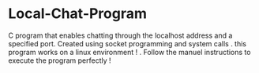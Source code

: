 # Local-Chat-Program
C program  that enables chatting through the localhost address and a specified port.
Created using socket programming and system calls .
this program works on a linux environment ! .
Follow the manuel instructions to execute the program perfectly !
